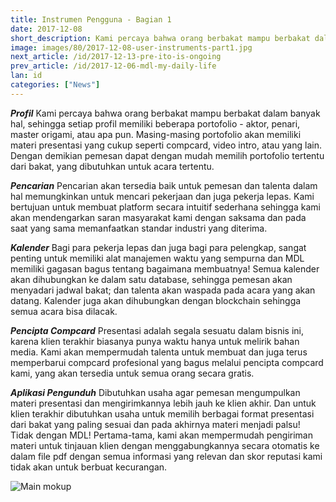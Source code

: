 ```yaml
---
title: Instrumen Pengguna - Bagian 1
date: 2017-12-08
short_description: Kami percaya bahwa orang berbakat mampu berbakat dalam banyak hal, sehingga setiap profil
image: images/80/2017-12-08-user-instruments-part1.jpg
next_article: /id/2017-12-13-pre-ito-is-ongoing
prev_article: /id/2017-12-06-mdl-my-daily-life
lan: id
categories: ["News"]
---
```


***Profil***
Kami percaya bahwa orang berbakat mampu berbakat dalam banyak hal, sehingga setiap profil memiliki beberapa portofolio - aktor, penari, master origami, atau apa pun. Masing-masing portofolio akan memiliki materi presentasi yang cukup seperti compcard, video intro, atau yang lain. Dengan demikian pemesan dapat dengan mudah memilih portofolio tertentu dari bakat, yang dibutuhkan untuk acara tertentu.

***Pencarian***
Pencarian akan tersedia baik untuk pemesan dan talenta dalam hal memungkinkan untuk mencari pekerjaan dan juga pekerja lepas. Kami bertujuan untuk membuat platform secara intuitif sederhana sehingga kami akan mendengarkan saran masyarakat kami dengan saksama dan pada saat yang sama memanfaatkan standar industri yang diterima.

***Kalender***
Bagi para pekerja lepas dan juga bagi para pelengkap, sangat penting untuk memiliki alat manajemen waktu yang sempurna dan MDL memiliki gagasan bagus tentang bagaimana membuatnya! Semua kalender akan dihubungkan ke dalam satu database, sehingga pemesan akan menyadari jadwal bakat; dan talenta akan waspada pada acara yang akan datang. Kalender juga akan dihubungkan dengan blockchain sehingga semua acara bisa dilacak.

***Pencipta Compcard***
Presentasi adalah segala sesuatu dalam bisnis ini, karena klien terakhir biasanya punya waktu hanya untuk melirik bahan media. Kami akan mempermudah talenta untuk membuat dan juga terus memperbarui compcard profesional yang bagus melalui pencipta compcard kami, yang akan tersedia untuk semua orang secara gratis.

***Aplikasi Pengunduh***
Dibutuhkan usaha agar pemesan mengumpulkan materi presentasi dan mengirimkannya lebih jauh ke klien akhir. Dan untuk klien terakhir dibutuhkan usaha untuk memilih berbagai format presentasi dari bakat yang paling sesuai dan pada akhirnya materi menjadi palsu! Tidak dengan MDL! Pertama-tama, kami akan mempermudah pengiriman materi untuk tinjauan klien dengan menggabungkannya secara otomatis ke dalam file pdf dengan semua informasi yang relevan dan skor reputasi kami tidak akan untuk berbuat kecurangan.


![Main mokup](https://gateway.ipfs.io/ipfs/QmVy4G5JewzqyEkLa2XTsNxmHaKx1Az5JQ7g348xZncvHU/main%20mokup.jpg)
